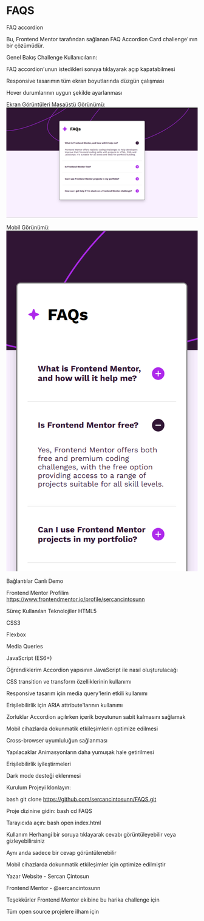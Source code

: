 # FAQS
FAQ accordion

Bu, Frontend Mentor tarafından sağlanan FAQ Accordion Card challenge'ının bir çözümüdür.

Genel Bakış
Challenge
Kullanıcıların:

FAQ accordion'unun istedikleri soruya tıklayarak açıp kapatabilmesi

Responsive tasarımın tüm ekran boyutlarında düzgün çalışması

Hover durumlarının uygun şekilde ayarlanması

Ekran Görüntüleri
Masaüstü Görünümü: ![image alt](https://github.com/sercancintosunn/FAQS/blob/20413420b9897b36889416f98fa327fd2f77df8e/Ekran%20g%C3%B6r%C3%BCnt%C3%BCs%C3%BC%202025-05-09%20163349.png)


Mobil Görünümü:
![image alt](https://github.com/sercancintosunn/FAQS/blob/da69cdef8abcd8e995d544508c0e21b40591fcee/Ekran%20g%C3%B6r%C3%BCnt%C3%BCs%C3%BC%202025-05-09%20163441.png)

Bağlantılar
Canlı Demo



Frontend Mentor Profilim 
https://www.frontendmentor.io/profile/sercancintosunn

Süreç
Kullanılan Teknolojiler
HTML5

CSS3

Flexbox

Media Queries

JavaScript (ES6+)


Öğrendiklerim
Accordion yapısının JavaScript ile nasıl oluşturulacağı

CSS transition ve transform özelliklerinin kullanımı

Responsive tasarım için media query'lerin etkili kullanımı

Erişilebilirlik için ARIA attribute'larının kullanımı

Zorluklar
Accordion açılırken içerik boyutunun sabit kalmasını sağlamak

Mobil cihazlarda dokunmatik etkileşimlerin optimize edilmesi

Cross-browser uyumluluğun sağlanması

Yapılacaklar
Animasyonların daha yumuşak hale getirilmesi

Erişilebilirlik iyileştirmeleri

Dark mode desteği eklenmesi

Kurulum
Projeyi klonlayın:

bash
git clone https://github.com/sercancintosunn/FAQS.git

Proje dizinine gidin:
bash
cd FAQS

Tarayıcıda açın:
bash
open index.html


Kullanım
Herhangi bir soruya tıklayarak cevabı görüntüleyebilir veya gizleyebilirsiniz

Aynı anda sadece bir cevap görüntülenebilir

Mobil cihazlarda dokunmatik etkileşimler için optimize edilmiştir

Yazar
Website - Sercan Çintosun

Frontend Mentor - @sercancintosunn

Teşekkürler
Frontend Mentor ekibine bu harika challenge için

Tüm open source projelere ilham için

